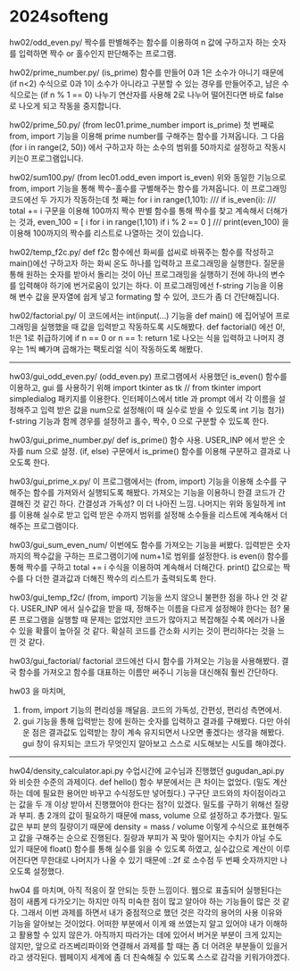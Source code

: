 # 2024softeng
hw02/odd_even.py/ 짝수를 판별해주는 함수를 이용하여 n 값에 구하고자 하는 숫자를 입력하면 짝수 or 홀수인지 판단해주는 프로그램.  

hw02/prime_number.py/ (is_prime) 함수를 만들어 0과 1은 소수가 아니기 때문에 (if n<2) 수식으로 0과 1이 소수가 아니라고 구분할 수 있는 경우를 만들어주고, 남은 수식으로는 (if n % 1 == 0) 나누기 연산자를 사용해 2로 나누어 떨어진다면 바로 false로 나오게 되고 작동을 중지합니다.  

hw02/prime_50.py/ (from lec01.prime_number import is_prime) 첫 번째로 from, import 기능을 이용해 prime number를 구해주는 함수를 가져옵니다. 
그 다음 (for i in range(2, 50)) 에서 구하고자 하는 소수의 범위를 50까지로 설정하고 작동시키는0 프로그램입니다.  

hw02/sum100.py/ (from lec01.odd_even import is_even) 위와 동일한 기능으로 from, import 기능을 통해 짝수-홀수를 구별해주는 함수를 가져옵니다. 
이 프로그래밍 코드에선 두 가지가 작동하는데 첫 째는   for i in range(1,101): /// if is_even(i): ///  total += i 구문을 이용해 100까지 짝수 판별 함수를 통해 짝수를 찾고 계속해서 더해가는 것과, even_100 = [ i for i in range(1,101) if i % 2 == 0 ]  ///  print(even_100) 을 이용해 100까지의 짝수를 리스트로 나열하는 것이 있습니다.
                             
hw02/temp_f2c.py/ def f2c 함수에선 화씨를 섭씨로 바꿔주는 함수를 작성하고 main()에선 구하고자 하는 화씨 온도 하나를 입력하고 프로그래밍을 실행한다. 
질문을 통해 원하는 숫자를 받아서 돌리는 것이 아닌 프로그래밍을 실행하기 전에 하나의 변수를 입력해야 하기에 번거로움이 있기는 하다. 이 프로그래밍에선 f-string 기능을 이용해 변수 값을 문자열에 쉽게 넣고 formating 할 수 있어, 코드가 좀 더 간단해집니다.                      

hw02/factorial.py/ 이 코드에서는 int(input(...) 기능을 def main() 에 집어넣어 프로그래밍을 실행했을 때 값을 입력받고 작동하도록 시도해봤다. 
def factorial() 에선 0!, 1!은 1로 취급하기에 if n == 0 or n == 1: return  1로 나오는 식을 입력하고 나머지 경우는 1씩 빼가며 곱해가는 팩토리얼 식이 작동하도록 해봤다.

--------------------------------------------------------------------------------------------------------------------------------------------------------------------

hw03/gui_odd_even.py/ (odd_even.py) 프로그램에서 사용했던 is_even() 함수를 이용하고, gui 를 사용하기 위해 import tkinter as tk // from tkinter import simpledialog 
패키지를 이용한다. 인터페이스에서 title 과 prompt 에서 각 이름을 설정해주고 입력 받은 값을 num으로 설정해(이 때 실수로 받을 수 있도록 int 기능 첨가) 
f-string 기능과 함께 경우를 설정하고 홀수, 짝수, 0 으로 구분할 수 있도록 한다.    

hw03/gui_prime_number.py/ def is_prime() 함수 사용. USER_INP 에서 받은 숫자를 num 으로 설정. (if, else) 구문에서 is_prime() 함수를 이용해 구분하고 결과로 나오도록 
한다.

hw03/gui_prime_x.py/ 이 프로그램에서는 (from, import) 기능을 이용해 소수를 구해주는 함수를 가져와서 실행되도록 해봤다. 가져오는 기능을 이용하니 한결 코드가 간결해진 것 같긴 하다. 간결성과 가독성? 이 더 나아진 느낌. 나머지는 위와 동일하게 int 를 이용해 실수로 받고 입력 받은 수까지 범위를 설정해 소수들을 리스트에 계속해서 더해주는 프로그램이다.

hw03/gui_sum_even_num/ 이번에도 함수를 가져오는 기능을 써봤다. 입력받은 숫자까지의 짝수값을 구하는 프로그램이기에 num+1로 범위를 설정한다. is even(i) 함수를 통해 짝수를 구하고 total += i 수식을 이용하여 계속해서 더해간다. print() 값으로는 짝수를 다 더한 결과값과 더해진 짝수의 리스트가 출력되도록 한다. 

hw03/gui_temp_f2c/ (from, import) 기능을 쓰지 않으니 불편한 점을 하나 안 것 같다. USER_INP 에서 실수값을 받을 때, 정해주는 이름을 다르게 설정해야 한다는 점? 
물론 프로그램을 실행할 때 문제는 없었지만 코드가 많아지고 복잡해질 수록 에러가 나올 수 있을 확률이 높아질 것 같다. 확실히 코드를 간소화 시키는 것이 편리하다는 것을 느낀 것 같다.  

hw03/gui_factorial/ factorial 코드에선 다시 함수를 가져오는 기능을 사용해봤다. 결국 함수를 가져오고 함수를 대표하는 이름만 써주니 기능을 대신해줘 훨씬 간단하다. 

hw03 을 마치며,

1) from, import 기능의 편리성을 깨달음. 코드의 가독성, 간편성, 편리성 측면에서.
2) gui 기능을 통해 입력받는 창에 원하는 숫자를 입력하고 결과를 구해봤다. 다만 아쉬운 점은 결과값도 입력받는 창이 계속 유지되면서 나오면 좋겠다는 생각을 해봤다.
   gui 창이 유지되는 코드가 무엇인지 알아보고 스스로 시도해보는 시도를 해야겠다.

-------------------------------------------------------------------------------------------------------------------------------------------------------------------  
hw04/density_calculator.api.py
수업시간에 교수님과 진행했던 gugudan_api.py 와 비슷한 수준의 과제이다. def hello() 함수 부분에서는 큰 차이는 없었다. (밀도 계산하는 데에 필요한 용어만 바꾸고 수식정도만 넣어줬다.) 구구단 코드와의 차이점이라고는 값을 두 개 이상 받아서 진행했어야 한다는 점?이 있겠다. 밀도를 구하기 위해선 질량과 부피. 총 2개의 값이 필요하기 때문에 mass, volume 으로 설정하고 추가했다. 밀도 값은 부피 분의 질량이기 때문에 density = mass / volume 이렇게 수식으로 표현해주고 값을 구해주는 순으로 진행된다. 질량과 부피가 꼭 맞아 떨어지는 수치가 아닐 수도 있기 때문에 float() 함수를 통해 실수를 읽을 수 있도록 하였고, 실수값으로 계산이 이루어진다면 무한대로 나머지가 나올 수 있기 때문에 :.2f 로 소수점 두 번째 숫자까지만 나오도록 설정했다. 

hw04 를 마치며,
아직 적응이 잘 안되는 듯한 느낌이다. 웹으로 표출되어 실행된다는 점이 새롭게 다가오기는 하지만 아직 미숙한 점이 많고 알아야 하는 기능들이 많은 것 같다. 그래서 이번 과제를 하면서 내가 중점적으로 했던 것은 각각의 용어의 사용 이유와 기능을 알아보는 것이었다. 어떠한 부분에서 이게 왜 쓰였는지 알고 있어야 내가 이해하고 활용할 수 있지 않은가. 아직까지 따라가는 데에 있어서 버거운 부분이 크게 있지는 않지만, 앞으로 라즈베리파이와 연결해서 과제를 할 때는 좀 더 어려운 부분들이 있을거라고 생각된다. 웹페이지 세계에 좀 더 친숙해질 수 있도록 스스로 감각을 키워가야겠다. 
